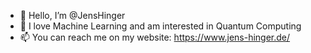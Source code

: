 - 👋 Hello, I’m @JensHinger
- 👀 I love Machine Learning and am interested in Quantum Computing
- 📫 You can reach me on my website: https://www.jens-hinger.de/
